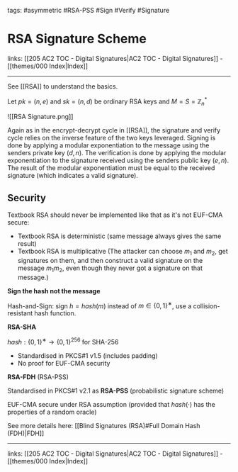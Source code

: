 tags: #asymmetric #RSA-PSS #Sign #Verify #Signature

# RSA Signature Scheme

links: [[205 AC2 TOC - Digital Signatures|AC2 TOC - Digital Signatures]] - [[themes/000 Index|Index]]

---

See [[RSA]] to understand the basics.

Let $pk=(n,e)$ and $sk=(n,d)$ be ordinary RSA keys and $M=S=\mathbb{Z}_n^*$

![[RSA Signature.png]]

Again as in the encrypt-decrypt cycle in [[RSA]], the signature and verify cycle relies on the inverse feature of the two keys leveraged. Signing is done by applying a modular exponentiation to the message using the senders private key $(d,n)$. The verification is done by applying the modular exponentiation to the signature received using the senders public key $(e,n)$. The result of the modular exponentiation must be equal to the received signature (which indicates a valid signature).

## Security

Textbook RSA should never be implemented like that  as it's not EUF-CMA secure:

* Textbook RSA is deterministic (same message always gives the same result)
* Textbook RSA is multiplicative (The attacker can choose $m_1$ and $m_2$, get signatures on them, and then construct a valid signature on the message $m_1m_2$, even though they never got a signature on that message.)

**Sign the hash not the message**

Hash-and-Sign: sign $h = hash(m)$ instead of $m \in \{0, 1\}^∗$, use a collision-resistant hash function.

**RSA-SHA**

$hash: \{0, 1\}^∗ \rightarrow \{0, 1\}^{256}$ for SHA-256

* Standardised in PKCS#1 v1.5 (includes padding)
* No proof for EUF-CMA security

**RSA-FDH** (RSA-PSS)

Standardised in PKCS#1 v2.1 as **RSA-PSS** (probabilistic signature scheme)

EUF-CMA secure under RSA assumption (provided that $hash(·)$ has the properties of a random oracle)

See more details here: [[Blind Signatures (RSA)#Full Domain Hash (FDH)|FDH]]

---
links: [[205 AC2 TOC - Digital Signatures|AC2 TOC - Digital Signatures]] - [[themes/000 Index|Index]]